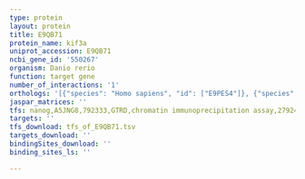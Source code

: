 ```yaml
---
type: protein
layout: protein
title: E9QB71
protein_name: kif3a
uniprot_accession: E9QB71
ncbi_gene_id: '550267'
organism: Danio rerio
function: target gene
number_of_interactions: '1'
orthologs: '[{"species": "Homo sapiens", "id": ["E9PES4"]}, {"species": "Mus musculus", "id": ["<a href=\"/protein/p28741\">P28741</a>"]}, {"species": "Rattus norvegicus", "id": ["<a href=\"/protein/f1lqz3\">F1LQZ3</a>"]}, {"species": "Drosophila melanogaster", "id": ["<a href=\"/protein/q9vrk9\">Q9VRK9</a>"]}, {"species": "Caenorhabditis elegans", "id": ["<a href=\"/protein/q965t6\">Q965T6</a>"]}]'
jaspar_matrices: ''
tfs: nanog,A5JNG8,792333,GTRD,chromatin immunoprecipitation assay,27924024%5Buid%5D,No
targets: ''
tfs_download: tfs_of_E9QB71.tsv
targets_download: ''
bindingSites_download: ''
binding_sites_ls: ''

---
```


